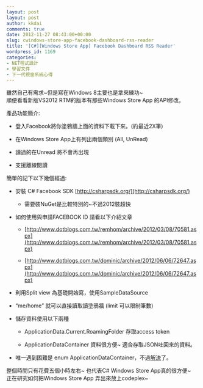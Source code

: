 ```yaml
---
layout: post
layout: post
author: kkdai
comments: true
date: 2012-11-27 08:43:00+00:00
slug: cwindows-store-app-facebook-dashboard-rss-reader
title: '[C#][Windows Store App] Facebook Dashboard RSS Reader'
wordpress_id: 1169
categories:
- NET程式設計
- 學習文件
- 下一代視窗系統心得
---
```


雖然自己有需求~但是寫在Windows 8主要也是拿來練功~      
順便看看新版VS2012 RTM的版本有那些Windows Store App 的API修改。

 

產品功能簡介:

 

  
  * 登入Facebook將你塗鴉牆上面的資料下載下來。(約最近2X筆) 
   
  * 在Windows Store App上有列出兩個類別 (All, UnRead) 
   
  * 讀過的在Unread 將不會再出現 
   
  * 支援離線閱讀 
 

簡單的記下以下幾個經過:

 

  
  * 安裝 C# Facebook SDK [http://csharpsdk.org/](http://csharpsdk.org/)       
    * 需要裝NuGet是比較特別的~不過2012裝超快 
       
   
  * 如何使用與申請FACEBOOK ID 請看以下介紹文章             
    * [http://www.dotblogs.com.tw/remhom/archive/2012/03/08/70581.aspx](http://www.dotblogs.com.tw/remhom/archive/2012/03/08/70581.aspx)
       
    * [http://www.dotblogs.com.tw/dominic/archive/2012/06/06/72647.aspx](http://www.dotblogs.com.tw/dominic/archive/2012/06/06/72647.aspx)
       
   
  * 利用Split view 為基礎開始寫，使用SampleDataSource 
   
  * “me/home” 就可以直接讀取讀塗鴉牆 (limit 可以限制筆數) 
   
  * 儲存資料使用以下兩種             
    * ApplicationData.Current.RoamingFolder 存取access token 
       
    * ApplicationDataContainer 資料很方便~ 適合存取JSON吐回來的資料。 
       
   
  * 唯一遇到困難是 enum ApplicationDataContainer，不過[解決](http://social.msdn.microsoft.com/Forums/en-US/winappswithcsharp/thread/398640ff-60a8-4ee2-a2f5-a17be7e4bfc2/#c9c05f5a-4736-46fc-8cfd-cc134d72065d)了。 
 

整個時間只有花費五個小時左右~ 也代表C# Windows Store App真的很方便~      
正在研究如何把Windows Store App 弄出來放上codeplex~
